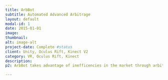```yaml
---
title: ArbBot
subtitle: Automated Advanced Arbitrage 
layout: default
modal-id: 1
date: 2015-01-01
image: 
thumbnail: 
alt: image-alt
project-date: Complete #status
client: Unity, Oculus Rift, Kinect V2
category: VR, Oculus Rift, Kinect
description:
p2: ArbBot takes advantage of inefficencies in the market through arbitrage. Our patent-pending method of doing this is able to multiply traditional arbitrage gains by up to 5x what they'd get normally.

---
```

